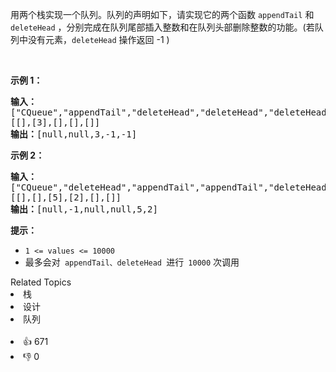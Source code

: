<p>用两个栈实现一个队列。队列的声明如下，请实现它的两个函数 <code>appendTail</code> 和 <code>deleteHead</code> ，分别完成在队列尾部插入整数和在队列头部删除整数的功能。(若队列中没有元素，<code>deleteHead</code>&nbsp;操作返回 -1 )</p>

<p>&nbsp;</p>

<p><strong>示例 1：</strong></p>

<pre>
<strong>输入：</strong>
["CQueue","appendTail","deleteHead","deleteHead","deleteHead"]
[[],[3],[],[],[]]
<strong>输出：</strong>[null,null,3,-1,-1]
</pre>

<p><strong>示例 2：</strong></p>

<pre>
<strong>输入：</strong>
["CQueue","deleteHead","appendTail","appendTail","deleteHead","deleteHead"]
[[],[],[5],[2],[],[]]
<strong>输出：</strong>[null,-1,null,null,5,2]
</pre>

<p><strong>提示：</strong></p>

<ul> 
 <li><code>1 &lt;= values &lt;= 10000</code></li> 
 <li>最多会对<code>&nbsp;appendTail、deleteHead </code>进行<code>&nbsp;10000</code>&nbsp;次调用</li> 
</ul>

<div><div>Related Topics</div><div><li>栈</li><li>设计</li><li>队列</li></div></div><br><div><li>👍 671</li><li>👎 0</li></div>